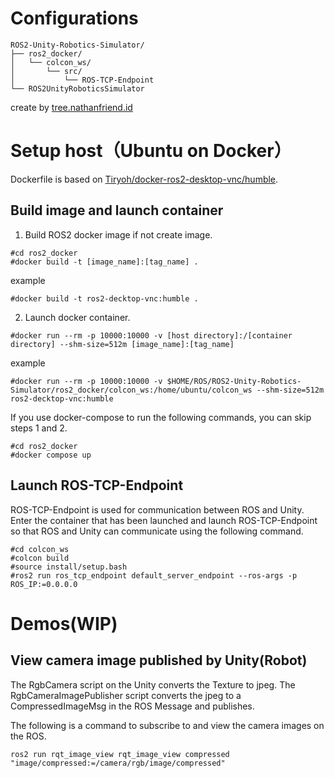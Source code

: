 # Configurations
```
ROS2-Unity-Robotics-Simulator/
├── ros2_docker/
│   └── colcon_ws/
│       └── src/
│           └── ROS-TCP-Endpoint
└── ROS2UnityRoboticsSimulator
```
create by [tree.nathanfriend.id](https://tree.nathanfriend.io/)

# Setup host（Ubuntu on Docker）
Dockerfile is based on [Tiryoh/docker-ros2-desktop-vnc/humble](https://github.com/Tiryoh/docker-ros2-desktop-vnc/tree/master/humble).
## Build image and launch container
1. Build ROS2 docker image if not create image.
```
#cd ros2_docker
#docker build -t [image_name]:[tag_name] .
```
example
```
#docker build -t ros2-decktop-vnc:humble .
```

2. Launch docker container.
```
#docker run --rm -p 10000:10000 -v [host directory]:/[container directory] --shm-size=512m [image_name]:[tag_name]
```
example
```
#docker run --rm -p 10000:10000 -v $HOME/ROS/ROS2-Unity-Robotics-Simulator/ros2_docker/colcon_ws:/home/ubuntu/colcon_ws --shm-size=512m ros2-decktop-vnc:humble
```

If you use docker-compose to run the following commands, you can skip steps 1 and 2.

```
#cd ros2_docker
#docker compose up
```

## Launch ROS-TCP-Endpoint
ROS-TCP-Endpoint is used for communication between ROS and Unity. Enter the container that has been launched and launch ROS-TCP-Endpoint so that ROS and Unity can communicate using the following command.

```
#cd colcon_ws
#colcon build
#source install/setup.bash
#ros2 run ros_tcp_endpoint default_server_endpoint --ros-args -p ROS_IP:=0.0.0.0
```

# Demos(WIP)
## View camera image published by Unity(Robot)
The RgbCamera script on the Unity converts the Texture to jpeg. The RgbCameraImagePublisher script converts the jpeg to a CompressedImageMsg in the ROS Message and publishes.

The following is a command to subscribe to and view the camera images on the ROS.
```
ros2 run rqt_image_view rqt_image_view compressed "image/compressed:=/camera/rgb/image/compressed"
```
